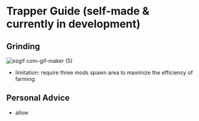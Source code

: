 # Trapper Guide (self-made & currently in development)
## Grinding
![ezgif com-gif-maker (5)](https://user-images.githubusercontent.com/72419337/178385874-781d611b-e057-48d9-b613-f9a69de006dc.gif)
 - limitation: require three mods spawn area to maximize the efficiency of farming. 
## Personal Advice
 - allow 
